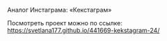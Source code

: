 Аналог Инстаграма: «Кекстаграм»

Посмотреть проект можно по ссылке: https://svetlana177.github.io/441669-kekstagram-24/
